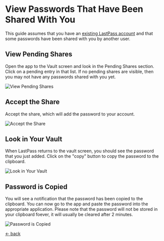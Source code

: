 # View Passwords That Have Been Shared With You
This guide assumes that you have an [existing LastPass account](./lastpass-signup.md) and that some passwords have been shared with you by another user.

## View Pending Shares
Open the app to the Vault screen and look in the Pending Shares section.  Click on a pending entry in that list.  If no pending shares are visible, then you may not have any passwords shared with you yet.

![View Pending Shares](./img/lastpass-view-1.jpg)

## Accept the Share
Accept the share, which will add the password to your account.

![Accept the Share](./img/lastpass-view-2.jpg)

## Look in Your Vault
When LastPass returns to the vault screen, you should see the password that you just added.  Click on the "copy" button to copy the password to the clipboard.

![Look in Your Vault](./img/lastpass-view-3.jpg)

## Password is Copied
You will see a notification that the password has been copied to the clipboard.  You can now go to the app and paste the password into the appropriate application.  Please note that the password will not be stored in your clipboard foever, it will usually be cleared after 2 minutes.

![Password is Copied](./img/lastpass-view-4.jpg)

[<- back](./README.md)
